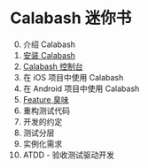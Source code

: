 # Calabash 迷你书

0. 介绍 Calabash
0. [安装 Calabash](install-calabash.md)
0. [Calabash 控制台](calabash-console.md)
0. 在 iOS 项目中使用 Calabash
0. 在 Android 项目中使用 Calabash
0. [Feature 臭味](featue-smells.md)
0. 重构测试代码
0. 开发的约定
0. 测试分层
0. 实例化需求
0. ATDD - 验收测试驱动开发
